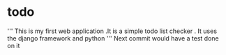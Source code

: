 # todo
''' This is my first web application .It is a simple todo list checker .
It uses the django framework and python '''
Next commit would have a test done on it
